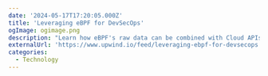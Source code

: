 ```yaml
---
date: '2024-05-17T17:20:05.000Z'
title: 'Leveraging eBPF for DevSecOps'
ogImage: ogimage.png
description: "Learn how eBPF's raw data can be combined with Cloud APIs can allow users to understand application-layer identity, provide real-time security, pinpoint problem origins and stop threats with surgical, active response"
externalUrl: 'https://www.upwind.io/feed/leveraging-ebpf-for-devsecops'
categories:
  - Technology
---
```

